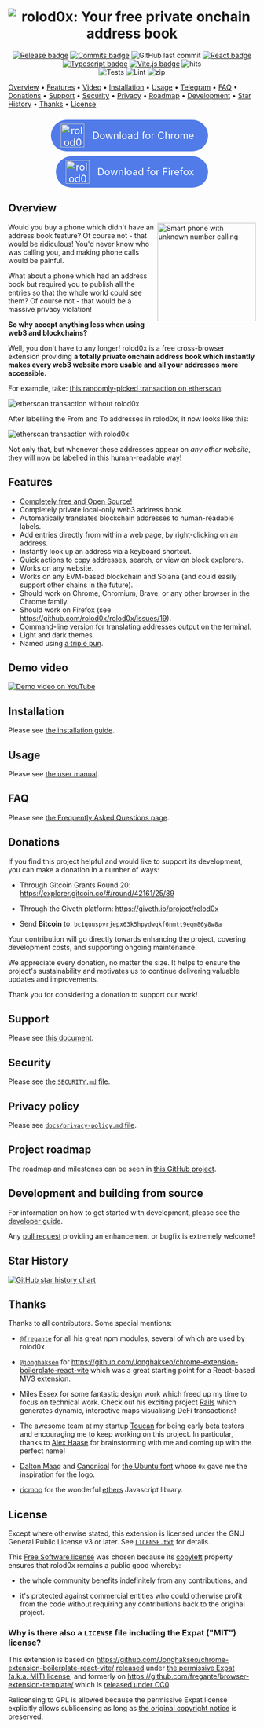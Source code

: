 <!-- markdownlint-disable MD013 MD033 MD041 -->
<div align="center">
<h1>
<img src="./docs/images/docs-header.png" alt="rolod0x: Your free private onchain address book" />
</h1>
</div>

<!-- auto-remove-section-for-jekyll -->
<p align="center">
<a href="https://github.com/rolod0x/rolod0x/releases/" alt="GitHub release"><img src="https://img.shields.io/github/release/rolod0x/rolod0x.svg" alt="Release badge" /></a>
<a href="https://github.com/rolod0x/rolod0x/commit/" alt="GitHub commits"><img src="https://img.shields.io/github/commits-since/rolod0x/rolod0x/latest.svg" alt="Commits badge" /></a>
<img alt="GitHub last commit" src="https://img.shields.io/github/last-commit/rolod0x/rolod0x" />
<a href="https://react.dev/"><img src="https://img.shields.io/badge/React-61DAFB?style=flat-square&logo=react&logoColor=black" alt="React badge" /></a>
<a href="https://www.typescriptlang.org/"><img src="https://img.shields.io/badge/Typescript-3178C6?style=flat-square&logo=typescript&logoColor=white" alt="Typescript badge" /></a>
<a href="https://vitejs.dev/"><img src="https://badges.aleen42.com/src/vitejs.svg" alt="Vite.js badge" /></a>
<img src="https://hits.seeyoufarm.com/api/count/incr/badge.svg?url=https://github.com/rolod0x/rolod0xFactions&count_bg=%23#222222&title_bg=%23#454545&title=😀&edge_flat=true" alt="hits"/>
<br />
<img alt="Tests" src="https://github.com/rolod0x/rolod0x/actions/workflows/test.yml/badge.svg" />
<img alt="Lint" src="https://github.com/rolod0x/rolod0x/actions/workflows/lint.yml/badge.svg" />
<img alt="zip" src="https://github.com/rolod0x/rolod0x/actions/workflows/build-zip.yml/badge.svg" />
</p>
<!-- /auto-remove-section-for-jekyll -->

<!-- auto-replace-line-for-jekyll: {: .text-center} -->
[Overview](#overview)&nbsp;•
[Features](#features)&nbsp;•
[Video](https://youtu.be/AoWeASmnrPc)&nbsp;•
[Installation](./docs/install.md)&nbsp;•
[Usage](./docs/user-manual.md)&nbsp;•
[Telegram](https://t.me/rolod0x)&nbsp;•
[FAQ](./docs/FAQ.md)&nbsp;•
[Donations](#donations)&nbsp;•
[Support](./CONTRIBUTING.md)&nbsp;•
[Security](./SECURITY.md)&nbsp;•
[Privacy](./docs/privacy-policy.md)&nbsp;•
[Roadmap](#roadmap)&nbsp;•
[Development](./docs/dev-guide.md)&nbsp;•
[Star History](#star-history)&nbsp;•
[Thanks](#thanks)&nbsp;•
[License](#license)

<p align="center">
  <a style="margin: 10px 10px 0px 0px; text-decoration: none; text-align: center; color: white; background: #517BE8; display: inline-flex; align-items: center; justify-content: center; padding: 8px 20px; border-radius: 999px; font-size: 20px;" href="https://chromewebstore.google.com/detail/rolod0x/dgagbbklcgogbaamlbmaaemljjfnminp" target="_blank"  rel="noopener noreferrer" title="rolod0x in Chrome Web Store">
    <span style="display: inline-flex;">
      <img style="" loading="lazy" decoding="async" src="https://images.ctfassets.net/9sy2a0egs6zh/6jY0xZYtP18iUGOuL7qsEa/255fab1bec903c6a079c5b171afa9504/Chrome_Logo.svg" alt="rolod0x in Chrome Web Store" width="48">
    </span>
    <span style="padding: 0px 8px 0px 16px;">Download for Chrome</span>
  </a>
  <a style="margin-top: 10px; text-decoration: none; text-align: center; color: white; background: #517BE8; display: inline-flex; align-items: center; justify-content: center; padding: 8px 20px; border-radius: 999px; font-size: 20px;" href="https://addons.mozilla.org/en-GB/firefox/addon/rolod0x/" target="_blank"  rel="noopener noreferrer" title="rolod0x for Firefox">
    <span style="display: inline-flex;">
      <img style="" loading="lazy" decoding="async" src="./docs/images/Fx-Browser-icon-fullColor.svg" alt="rolod0x for Firefox" width="48">
    </span>
    <span style="padding: 0px 8px 0px 16px;">Download for Firefox</span>
  </a>
</p>

## Overview <a name="overview"></a>

<img src="./docs/images/phone-unknown-number-calling.png" align="right" width="200"
     alt="Smart phone with unknown number calling" />

Would you buy a phone which didn't have an address book feature?  Of course
not - that would be ridiculous!  You'd never know who was calling you, and
making phone calls would be painful.

What about a phone which had an address book but required you to publish all
the entries so that the whole world could see them?  Of course not - that
would be a massive privacy violation!

**So why accept anything less when using web3 and blockchains?**

Well, you don't have to any longer!  rolod0x is a free cross-browser
extension providing **a totally private onchain address book which instantly
makes every web3 website more usable and all your addresses more
accessible.**

For example, take:
[this randomly-picked transaction on etherscan][random-tx]:

![etherscan transaction without rolod0x](docs/images/etherscan-example-before.png)

After labelling the From and To addresses in rolod0x, it now looks like this:

![etherscan transaction with rolod0x](docs/images/etherscan-example-after.png)

Not only that, but whenever these addresses appear on _any other website_,
they will now be labelled in this human-readable way!

[random-tx]: https://etherscan.io/tx/0x1e2a4312f7d48efd29ed5dbcca6cabae30214ea895ab54c9b789860cbe8d31dd

## Features <a name="features"></a>

- [Completely free and Open Source!](#license)
- Completely private local-only web3 address book.
- Automatically translates blockchain addresses to human-readable labels.
- Add entries directly from within a web page, by right-clicking on an address.
- Instantly look up an address via a keyboard shortcut.
- Quick actions to copy addresses, search, or view on block explorers.
- Works on any website.
- Works on any EVM-based blockchain and Solana (and could easily support other
  chains in the future).
- Should work on Chrome, Chromium, Brave, or any other browser in the Chrome family.
- Should work on Firefox (see <https://github.com/rolod0x/rolod0x/issues/19>).
- [Command-line version](./docs/user-manual.md#cli) for translating addresses output on the terminal.
- Light and dark themes.
- Named using [a triple pun](./docs/FAQ.md#name).

## Demo video

<a href="https://youtu.be/AoWeASmnrPc" target="_blank" rel="noopener noreferrer" title="Demo video on YouTube"> <img src="docs/images/youtube-thumbnail.png" alt="Demo video on YouTube"/></a>

<!--
<div style="text-align: center;" align="center"> <iframe width="560" height="315" src="https://www.youtube.com/embed/AoWeASmnrPc?si=7en-7eQRgq3lLNwo" title="YouTube video player" frameborder="0" allow="accelerometer; autoplay; clipboard-write; encrypted-media; gyroscope; picture-in-picture; web-share" referrerpolicy="strict-origin-when-cross-origin" allowfullscreen></iframe> </div>
-->

## Installation <a name="installation"></a>

Please see [the installation guide](./docs/install.md).

## Usage <a name="usage"></a>

Please see [the user manual](./docs/user-manual.md).

## FAQ <a name="faq"></a>

Please see [the Frequently Asked Questions page](./docs/FAQ.md).

## Donations <a name="donations"></a>

If you find this project helpful and would like to support its
development, you can make a donation in a number of ways:

- Through Gitcoin Grants Round 20: <https://explorer.gitcoin.co/#/round/42161/25/89>

- Through the Giveth platform: <https://giveth.io/project/rolod0x>

- Send **Bitcoin** to: `bc1quuspvrjepx63k5hpydwqkf6nmtt9eqm86y8w8a`

<!--
- Send **ETH** / tokens on any Ethereum network to: `rolod0x.eth`
  (N.B. that's a zero before the `x`, not an uppercase `O` -- the
  address should resolve to `0x06357397d8078C19195f4555db7A407b1b1f5FB3`)
-->

Your contribution will go directly towards enhancing the project,
covering development costs, and supporting ongoing maintenance.

We appreciate every donation, no matter the size.  It helps to ensure
the project's sustainability and motivates us to continue delivering
valuable updates and improvements.

Thank you for considering a donation to support our work!

## Support <a name="support"></a>

Please see [this document](./CONTRIBUTING.md).

## Security <a name="security"></a>

Please see [the `SECURITY.md` file](./SECURITY.md).

## Privacy policy <a name="privacy"></a>

Please see [`docs/privacy-policy.md` file](./docs/privacy-policy.md).

## Project roadmap <a name="roadmap"></a>

The roadmap and milestones can be seen in [this GitHub project][project].

[project]: https://github.com/users/aspiers/projects/2/views/5

## Development and building from source <a name="development"></a>

For information on how to get started with development, please see
the [developer guide][].

Any [pull request][using PRs] providing an enhancement or bugfix is
extremely welcome!

[developer guide]: docs/dev-guide.md
[using PRs]: https://help.github.com/articles/using-pull-requests/

## Star History <a name="star-history"></a>

<a href="https://star-history.com/#rolod0x/rolod0x&amp;type=Date"><img src="https://api.star-history.com/svg?repos=rolod0x/rolod0x&amp;type=Date" alt="GitHub star history chart" /></a>

## Thanks <a name="thanks"></a>

Thanks to all contributors.  Some special mentions:

- [`@fregante`](https://github.com/fregante/) for all his great npm modules,
  several of which are used by rolod0x.

- [`@jonghakseo`](https://github.com/Jonghakseo/) for
  <https://github.com/Jonghakseo/chrome-extension-boilerplate-react-vite> which was
  a great starting point for a React-based MV3 extension.

- Miles Essex for some fantastic design work which freed up my time to
  focus on technical work.  Check out his exciting project
  [Rails](https://rails.run) which generates dynamic, interactive maps
  visualising DeFi transactions!

- The awesome team at my startup [Toucan](https://toucan.earth) for
  being early beta testers and encouraging me to keep working on this
  project.  In particular, thanks to [Alex Haase](https://twitter.com/herrhaase)
  for brainstorming with me and coming up with the perfect name!

- [Dalton Maag](https://www.daltonmaag.com/) and
  [Canonical](https://canonical.com/) for [the Ubuntu
  font](https://design.ubuntu.com/font) whose `0x` gave me the
  inspiration for the logo.

- [ricmoo](https://www.ricmoo.com/) for the wonderful
  [ethers](https://ethers.org/) Javascript library.

## License <a name="license"></a>

Except where otherwise stated, this extension is licensed under the GNU
General Public License v3 or later.  See [`LICENSE.txt`](./LICENSE.txt) for
details.

This [Free Software license][free software] was chosen because its
[copyleft][] property ensures that rolod0x remains a public good whereby:

- the whole community benefits indefinitely from any contributions, and

- it's protected against commercial entities who could otherwise profit from
  the code without requiring any contributions back to the original project.

[free software]: https://www.gnu.org/philosophy/free-sw.html
[copyleft]: https://www.gnu.org/philosophy/free-sw.html#copyleft

### Why is there also a `LICENSE` file including the Expat ("MIT") license?

This extension is based on
<https://github.com/Jonghakseo/chrome-extension-boilerplate-react-vite/>
[released][boilerplate-license] under [the permissive Expat (a.k.a. MIT)
license][expat], and formerly on
<https://github.com/fregante/browser-extension-template/> which is [released
under CC0][fregante-license].

Relicensing to GPL is allowed because the permissive Expat license
explicitly allows sublicensing as long as [the original copyright
notice](./LICENSE) is preserved.

[boilerplate-license]: https://github.com/Jonghakseo/chrome-extension-boilerplate-react-vite/blob/6b61cd12eeb2fe478a6fd290b63fb6a9ef0f9ff2/LICENSE
[fregante-license]: https://github.com/fregante/browser-extension-template/#license
[expat]: https://www.gnu.org/licenses/license-list.html#Expat
